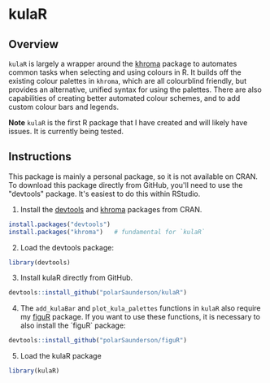 # kulaR

## Overview
`kulaR` is largely a wrapper around the [khroma](https://packages.tesselle.org/khroma/index.html) package to automates common tasks when selecting and using colours in R.
It builds off the existing colour palettes in `khroma`, which are all colourblind friendly, but provides an alternative, unified syntax for using the palettes. 
There are also capabilities of creating better automated colour schemes, and to add custom colour bars and legends.

**Note** `kulaR` is the first R package that I have created and will likely have issues. It is currently being tested.

## Instructions
This package is mainly a personal package, so it is not available on CRAN.
To download this package directly from GitHub, you'll need to use the "devtools" package.
It's easiest to do this within RStudio.

1) Install the [devtools](https://github.com/hadley/devtools) and [khroma](https://packages.tesselle.org/khroma/) packages from CRAN. 
``` R
install.packages("devtools")
install.packages("khroma")   # fundamental for `kulaR`
```

2) Load the devtools package:
```R
library(devtools)
```

3) Install kulaR directly from GitHub.
```R
devtools::install_github("polarSaunderson/kulaR")
```

4) The `add_kulaBar` and `plot_kula_palettes` functions  in `kulaR` also require my [figuR](https:://github.com/polarSaunderson/figuR) package.
If you want to use these functions, it is necessary to also install the ´figuR` package:
```R
devtools::install_github("polarSaunderson/figuR")
```

5) Load the kulaR package
```R
library(kulaR)
```
